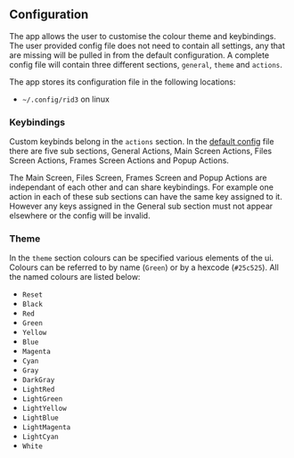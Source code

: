 ## Configuration

The app allows the user to customise the colour theme and keybindings. The user provided config file does not need to contain all settings, any that are missing will be pulled in from the default configuration. A complete config file will contain three different sections, `general`, `theme` and `actions`.

The app stores its configuration file in the following locations:
 - `~/.config/rid3` on linux

### Keybindings

Custom keybinds belong in the `actions` section. In the [default config](../default_config.toml) file there are five sub sections, General Actions, Main Screen Actions, Files Screen Actions, Frames Screen Actions and Popup Actions.

The Main Screen, Files Screen, Frames Screen and Popup Actions are independant of each other and can share keybindings. For example one action in each of these sub sections can have the same key assigned to it. However any keys assigned in the General sub section must not appear elsewhere or the config will be invalid.

### Theme

In the `theme` section colours can be specified various elements of the ui. Colours can be referred to by name (`Green`) or by a hexcode (`#25c525`). All the named colours are listed below:
 - `Reset`
 - `Black`
 - `Red`
 - `Green`
 - `Yellow`
 - `Blue`
 - `Magenta`
 - `Cyan`
 - `Gray`
 - `DarkGray`
 - `LightRed`
 - `LightGreen`
 - `LightYellow`
 - `LightBlue`
 - `LightMagenta`
 - `LightCyan`
 - `White`
 
